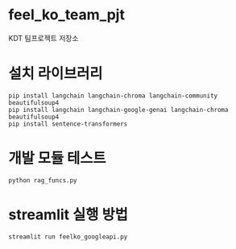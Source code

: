 # feel_ko_team_pjt
KDT 팀프로젝트 저장소

# 설치 라이브러리
```
pip install langchain langchain-chroma langchain-community beautifulsoup4
pip install langchain langchain-google-genai langchain-chroma beautifulsoup4
pip install sentence-transformers
```

# 개발 모듈 테스트
```
python rag_funcs.py
```

# streamlit 실행 방법
```
streamlit run feelko_googleapi.py
```
